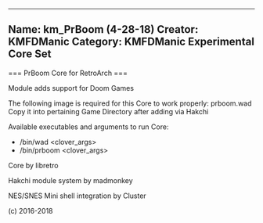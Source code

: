 -----------------------
Name: km_PrBoom (4-28-18)
Creator: KMFDManic
Category: KMFDManic Experimental Core Set
-----------------------
=== PrBoom Core for RetroArch ===

Module adds support for Doom Games

The following image is required for this Core to work 
properly:  prboom.wad  Copy it into pertaining Game
Directory after adding via Hakchi

Available executables and arguments to run Core:
- /bin/wad <rom> <clover_args>
- /bin/prboom <rom> <clover_args>
 
Core by libretro

Hakchi module system by madmonkey

NES/SNES Mini shell integration by Cluster

(c) 2016-2018
